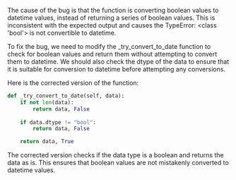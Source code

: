 The cause of the bug is that the function is converting boolean values to datetime values, instead of returning a series of boolean values. This is inconsistent with the expected output and causes the TypeError: <class 'bool'> is not convertible to datetime.

To fix the bug, we need to modify the _try_convert_to_date function to check for boolean values and return them without attempting to convert them to datetime. We should also check the dtype of the data to ensure that it is suitable for conversion to datetime before attempting any conversions.

Here is the corrected version of the function:
```python
def _try_convert_to_date(self, data):
    if not len(data):
        return data, False
    
    if data.dtype != "bool":
        return data, False

    return data, True
```
The corrected version checks if the data type is a boolean and returns the data as is. This ensures that boolean values are not mistakenly converted to datetime values.